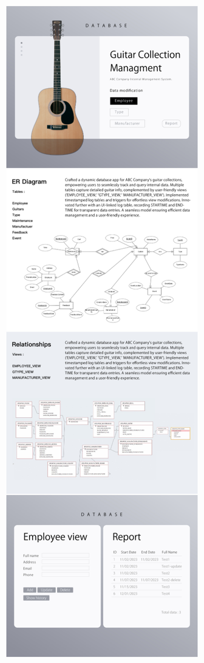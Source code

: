 ![](images/introduction-1.jpg)
![](images/introduction-2.jpg)
![](images/introduction-3.jpg)
![](images/introduction-4.jpg)
